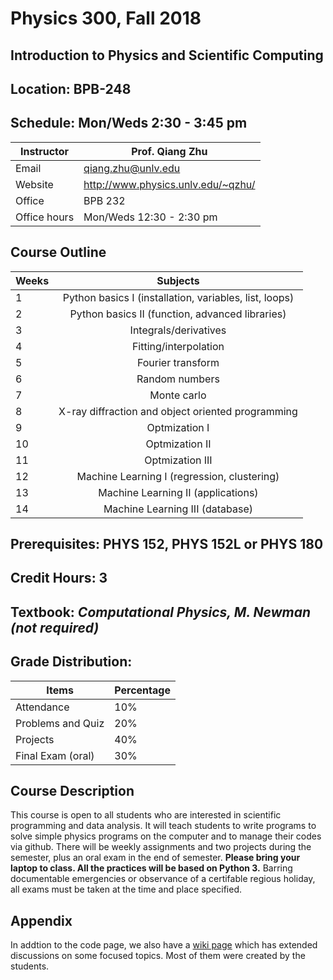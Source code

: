 # Physics 300, Fall 2018 
## Introduction to Physics and Scientific Computing 
## Location: BPB-248
## Schedule: Mon/Weds 2:30 - 3:45 pm
|Instructor| Prof. Qiang Zhu|
|--|-------------------------------|
|Email | qiang.zhu@unlv.edu|
|Website|http://www.physics.unlv.edu/~qzhu/|
|Office| BPB 232|",
|Office hours | Mon/Weds 12:30 - 2:30 pm|
    
## Course Outline
|Weeks | Subjects|
|------|:--------:|
|1     |Python basics I (installation, variables, list, loops)|
|2     |Python basics II (function, advanced libraries)|
|3     |Integrals/derivatives|
|4     |Fitting/interpolation|
|5     |Fourier transform|
|6     |Random numbers|
|7     |Monte carlo|
|8     |X-ray diffraction and object oriented programming|
|9     |Optmization I|
|10    |Optmization II|
|11    |Optmization III|
|12    |Machine Learning I (regression, clustering)|
|13    |Machine Learning II (applications)|
|14    |Machine Learning III (database)|
    
## Prerequisites: PHYS 152, PHYS 152L or PHYS 180
## Credit Hours: 3
## Textbook: _Computational Physics, M. Newman (not required)_
## Grade Distribution:
|Items|Percentage|
|-----------|----|
|Attendance        |10%|
|Problems and Quiz| 20%|
|Projects | 40% |
|Final Exam (oral) | 30% |
 
## Course Description
This course is open to all students who are interested in scientific programming and data analysis. It will teach students to write programs to solve simple physics programs on the computer and to manage their codes via github. There will be weekly assignments and two projects during the semester, plus an oral exam in the end of semester. __Please bring your laptop to class. All the practices will be based on Python 3.__ Barring documentable emergencies or observance of a certifable regious holiday, all exams must be taken at the time and place specified.

## Appendix
In addtion to the code page, we also have a [wiki page](https://github.com/qzhu2017/2017-cmp/wiki) which has extended discussions on some focused topics. Most of them were created by the students.
